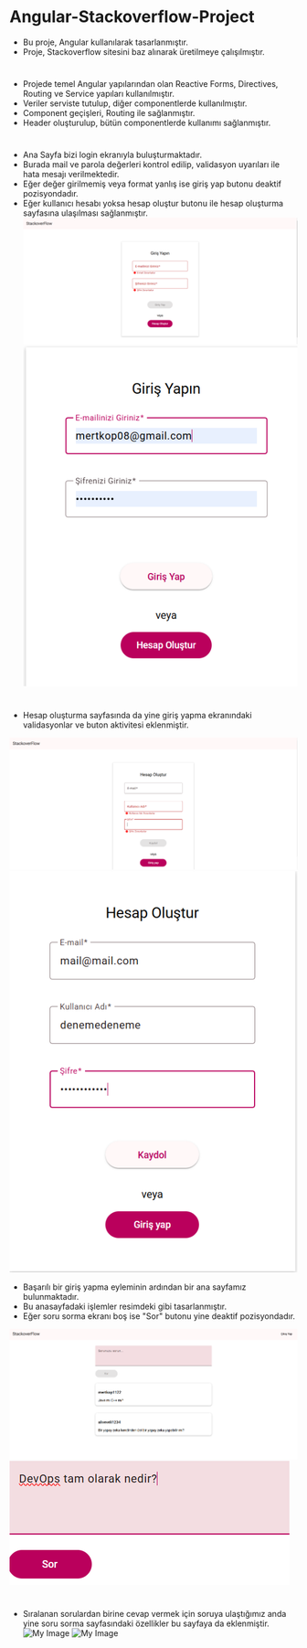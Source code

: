 # Angular-Stackoverflow-Project

- Bu proje, Angular kullanılarak tasarlanmıştır.
- Proje, Stackoverflow sitesini baz alınarak üretilmeye çalışılmıştır.
#
* Projede temel Angular yapılarından olan Reactive Forms, Directives, Routing ve Service yapıları kullanılmıştır.
* Veriler serviste tutulup, diğer componentlerde kullanılmıştır.
* Component geçişleri, Routing ile sağlanmıştır.
* Header oluşturulup, bütün componentlerde kullanımı sağlanmıştır.
#
* Ana Sayfa bizi login ekranıyla buluşturmaktadır.
* Burada mail ve parola değerleri kontrol edilip, validasyon uyarıları ile hata mesajı verilmektedir.
* Eğer değer girilmemiş veya format yanlış ise giriş yap butonu deaktif pozisyondadır.
* Eğer kullanıcı hesabı yoksa hesap oluştur butonu ile hesap oluşturma sayfasına ulaşılması sağlanmıştır.
![My Image](1.PNG)
![My Image](2.PNG)
#
* Hesap oluşturma sayfasında da yine giriş yapma ekranındaki validasyonlar ve buton aktivitesi eklenmiştir.

![My Image](3.PNG)
![My Image](4.PNG)

* Başarılı bir giriş yapma eyleminin ardından bir ana sayfamız bulunmaktadır.
* Bu anasayfadaki işlemler resimdeki gibi tasarlanmıştır.
* Eğer soru sorma ekranı boş ise "Sor" butonu yine deaktif pozisyondadır.

![My Image](5.PNG)
![My Image](6.PNG)
#
* Sıralanan sorulardan birine cevap vermek için soruya ulaştığımız anda yine soru sorma sayfasındaki özellikler bu sayfaya da eklenmiştir.
![My Image](7.JPG)
![My Image](8.JPG)
